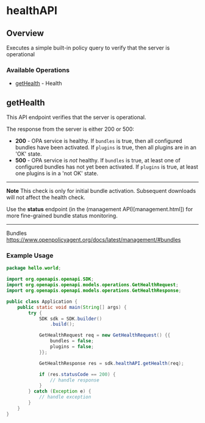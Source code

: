 # healthAPI

## Overview

Executes a simple built-in policy query to verify that the server is operational

### Available Operations

* [getHealth](#gethealth) - Health

## getHealth

This API endpoint verifies that the server is operational.

The response from the server is either 200 or 500:
- **200** - OPA service is healthy. If `bundles` is true, then all configured bundles have been activated. If `plugins` is true, then all plugins are in an 'OK' state.
- **500** - OPA service is *not* healthy. If `bundles` is true, at least one of configured bundles has not yet been activated. If `plugins` is true, at least one plugins is in a 'not OK' state.

---
**Note**
This check is only for initial bundle activation. Subsequent downloads will not affect the health check.

Use the **status** endpoint (in the (management API)[management.html]) for more fine-grained bundle status monitoring.

---

Bundles
<https://www.openpolicyagent.org/docs/latest/management/#bundles>

### Example Usage

```java
package hello.world;

import org.openapis.openapi.SDK;
import org.openapis.openapi.models.operations.GetHealthRequest;
import org.openapis.openapi.models.operations.GetHealthResponse;

public class Application {
    public static void main(String[] args) {
        try {
            SDK sdk = SDK.builder()
                .build();

            GetHealthRequest req = new GetHealthRequest() {{
                bundles = false;
                plugins = false;
            }};            

            GetHealthResponse res = sdk.healthAPI.getHealth(req);

            if (res.statusCode == 200) {
                // handle response
            }
        } catch (Exception e) {
            // handle exception
        }
    }
}
```

